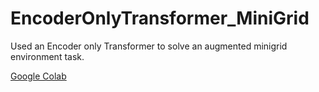# EncoderOnlyTransformer_MiniGrid
Used an Encoder only Transformer to solve an augmented minigrid environment task. 

[Google Colab](https://colab.research.google.com/drive/16_hNV_i1QwJPsGskQm3Brmu-eblTlItn?usp=sharing)
